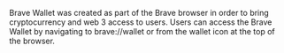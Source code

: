 Brave Wallet was created as part of the Brave browser in order to bring cryptocurrency and web 3 access to users.
Users can access the Brave Wallet by navigating to brave://wallet or from the wallet icon at the top of the browser.